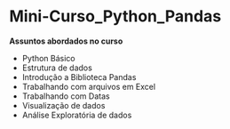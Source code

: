 # Mini-Curso_Python_Pandas

 **Assuntos abordados no curso**
- Python Básico
- Estrutura de dados
- Introdução a Biblioteca Pandas
- Trabalhando com arquivos em Excel
- Trabalhando com Datas
- Visualização de dados
- Análise Exploratória de dados
